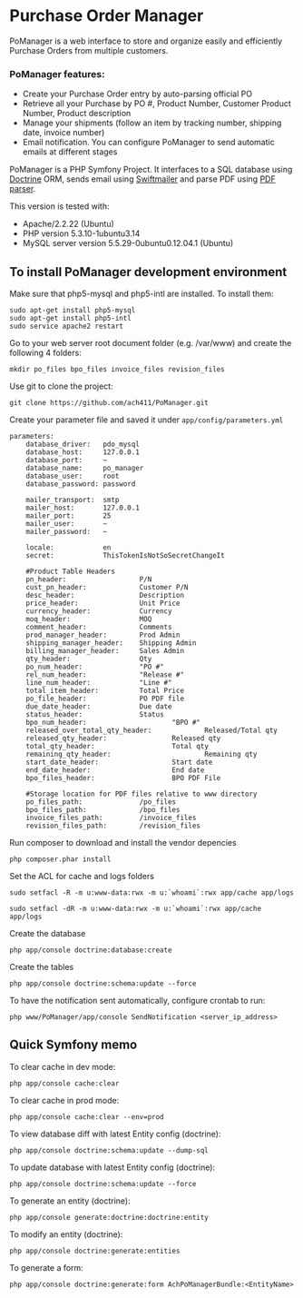 Purchase Order Manager
========================

PoManager is a web interface to store and organize easily and efficiently Purchase Orders
from multiple customers.

### PoManager features:
- Create your Purchase Order entry by auto-parsing official PO
- Retrieve all your Purchase by PO #, Product Number, Customer Product Number, Product description
- Manage your shipments (follow an item by tracking number, shipping date, invoice number)
- Email notification. You can configure PoManager to send automatic emails at different stages

PoManager is a PHP Symfony Project.
It interfaces to a SQL database using [Doctrine][1] ORM, sends email using [Swiftmailer][2] and parse PDF using [PDF parser][3].

This version is tested with:
- Apache/2.2.22 (Ubuntu)
- PHP version 5.3.10-1ubuntu3.14
- MySQL server version 5.5.29-0ubuntu0.12.04.1 (Ubuntu)


To install PoManager development environment
--------------------------------

Make sure that php5-mysql and php5-intl are installed.
To install them:

    sudo apt-get install php5-mysql
    sudo apt-get install php5-intl
    sudo service apache2 restart

Go to your web server root document folder (e.g. /var/www) and create the following 4 folders:

    mkdir po_files bpo_files invoice_files revision_files

Use git to clone the project:

    git clone https://github.com/ach411/PoManager.git

Create your parameter file and saved it under `app/config/parameters.yml`

    parameters:
        database_driver:   pdo_mysql
        database_host:     127.0.0.1
        database_port:     ~
        database_name:     po_manager
        database_user:     root
        database_password: password
    
        mailer_transport:  smtp
        mailer_host:       127.0.0.1
        mailer_port:       25
        mailer_user:       ~
        mailer_password:   ~
    
        locale:            en
        secret:            ThisTokenIsNotSoSecretChangeIt
    
        #Product Table Headers
        pn_header:                  P/N
        cust_pn_header:             Customer P/N
        desc_header:                Description
        price_header:               Unit Price
        currency_header:            Currency
        moq_header:                 MOQ
        comment_header:             Comments
        prod_manager_header:        Prod Admin
        shipping_manager_header:    Shipping Admin
        billing_manager_header:     Sales Admin
        qty_header:                 Qty
        po_num_header:              "PO #"
        rel_num_header:             "Release #"
        line_num_header:            "Line #"
        total_item_header:          Total Price
        po_file_header:             PO PDF file
        due_date_header:            Due date
        status_header:              Status
        bpo_num_header:                     "BPO #"
        released_over_total_qty_header:             Released/Total qty
        released_qty_header:                Released qty
        total_qty_header:                   Total qty
        remaining_qty_header:                       Remaining qty
        start_date_header:                  Start date
        end_date_header:                    End date
        bpo_files_header:                   BPO PDF File
    
        #Storage location for PDF files relative to www directory
        po_files_path:              /po_files
        bpo_files_path:             /bpo_files
        invoice_files_path:         /invoice_files
        revision_files_path:	    /revision_files

Run composer to download and install the vendor depencies

    php composer.phar install

Set the ACL for cache and logs folders

    sudo setfacl -R -m u:www-data:rwx -m u:`whoami`:rwx app/cache app/logs

    sudo setfacl -dR -m u:www-data:rwx -m u:`whoami`:rwx app/cache app/logs

Create the database

    php app/console doctrine:database:create

Create the tables

    php app/console doctrine:schema:update --force

To have the notification sent automatically, configure crontab to run:

    php www/PoManager/app/console SendNotification <server_ip_address>

Quick Symfony memo
--------------------------------

To clear cache in dev mode:

    php app/console cache:clear

To clear cache in prod mode:

    php app/console cache:clear --env=prod

To view database diff with latest Entity config (doctrine):

    php app/console doctrine:schema:update --dump-sql

To update database with latest Entity config (doctrine):

    php app/console doctrine:schema:update --force

To generate an entity (doctrine):

    php app/console generate:doctrine:doctrine:entity

To modify an entity (doctrine):

    php app/console doctrine:generate:entities

To generate a form:

    php app/console doctrine:generate:form AchPoManagerBundle:<EntityName>

[1]:  http://www.doctrine-project.org/
[2]:  http://swiftmailer.org/
[3]:  http://www.pdfparser.org/
